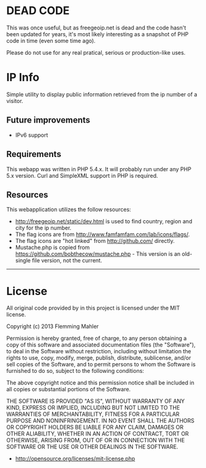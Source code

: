 DEAD CODE
=========
This was once useful, but as freegeoip.net is dead and the code hasn't been updated for years, 
it's most likely interesting as a snapshot of PHP code in time (even some time ago).

Please do not use for any real pratical, serious or production-like uses.

IP Info
=======
Simple utility to display public information retrieved from the ip number of a visitor.

Future improvements
-------------------
* IPv6 support

Requirements
------------
This webapp was written in PHP 5.4.x. It will probably run under any PHP 5.x version.
Curl and SimpleXML support in PHP is required.

Resources
---------
This webapplication utilizes the follow resources:
* http://freegeoip.net/static/dev.html is used to find country, region and city for the ip number.
* The flag icons are from http://www.famfamfam.com/lab/icons/flags/.
* The flag icons are "hot linked" from http://github.com/ directly.
* Mustache.php is copied from https://github.com/bobthecow/mustache.php - This version is an old-single file version, not the current.

***


License
=======
All original code provided by in this project is licensed under the MIT license.

Copyright (c) 2013 Flemming Mahler

Permission is hereby granted, free of charge, to any person obtaining a copy of this software and associated documentation files (the "Software"), 
to deal in the Software without restriction, including without limitation the rights to use, copy, modify, merge, publish, distribute, sublicense, 
and/or sell copies of the Software, and to permit persons to whom the Software is furnished to do so, subject to the following conditions:

The above copyright notice and this permission notice shall be included in all copies or substantial portions of the Software.

THE SOFTWARE IS PROVIDED "AS IS", WITHOUT WARRANTY OF ANY KIND, EXPRESS OR IMPLIED, INCLUDING BUT NOT LIMITED TO THE WARRANTIES OF MERCHANTABILITY, 
FITNESS FOR A PARTICULAR PURPOSE AND NONINFRINGEMENT. IN NO EVENT SHALL THE AUTHORS OR COPYRIGHT HOLDERS BE LIABLE FOR ANY CLAIM, DAMAGES OR OTHER 
ALIABILITY, WHETHER IN AN ACTION OF CONTRACT, TORT OR OTHERWISE, ARISING FROM, OUT OF OR IN CONNECTION WITH THE SOFTWARE OR THE USE OR OTHER DEALINGS 
IN THE SOFTWARE.

- http://opensource.org/licenses/mit-license.php
